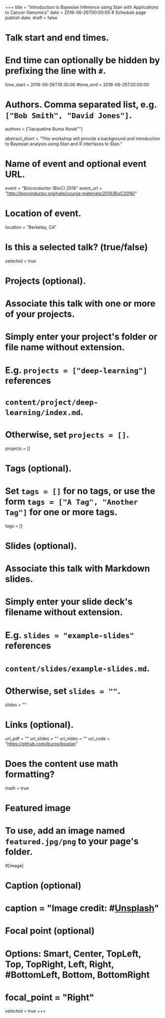 +++
title = "Introduction to Bayesian Inference using Stan with Applications to Cancer Genomics"
date = 2016-06-26T00:00:00  # Schedule page publish date.
draft = false

# Talk start and end times.
#   End time can optionally be hidden by prefixing the line with `#`.
time_start = 2016-06-26T18:30:00
#time_end = 2016-06-26T20:00:00

# Authors. Comma separated list, e.g. `["Bob Smith", "David Jones"]`.
authors = ["Jacqueline Buros Novik""]

abstract_short = "This workshop will provide a background and introduction to Bayesian analysis using Stan and R interfaces to Stan."

# Name of event and optional event URL.
event = "Bioconductor (BioC) 2016"
event_url = "http://bioconductor.org/help/course-materials/2016/BioC2016/"

# Location of event.
location = "Berkeley, CA"

# Is this a selected talk? (true/false)
selected = true

# Projects (optional).
#   Associate this talk with one or more of your projects.
#   Simply enter your project's folder or file name without extension.
#   E.g. `projects = ["deep-learning"]` references 
#   `content/project/deep-learning/index.md`.
#   Otherwise, set `projects = []`.
projects = []

# Tags (optional).
#   Set `tags = []` for no tags, or use the form `tags = ["A Tag", "Another Tag"]` for one or more tags.
tags = []

# Slides (optional).
#   Associate this talk with Markdown slides.
#   Simply enter your slide deck's filename without extension.
#   E.g. `slides = "example-slides"` references 
#   `content/slides/example-slides.md`.
#   Otherwise, set `slides = ""`.
slides = ""

# Links (optional).
url_pdf = ""
url_slides = ""
url_video = ""
url_code = "https://github.com/jburos/biostan"

# Does the content use math formatting?
math = true

# Featured image
# To use, add an image named `featured.jpg/png` to your page's folder. 
#[image]
  # Caption (optional)
#  caption = "Image credit: #[**Unsplash**](https://unsplash.com/photos/bzdhc5b3Bxs)"

  # Focal point (optional)
  # Options: Smart, Center, TopLeft, Top, TopRight, Left, Right, #BottomLeft, Bottom, BottomRight
#  focal_point = "Right"

selected = true
+++